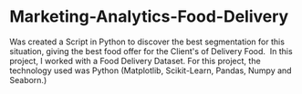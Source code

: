 # Marketing-Analytics-Food-Delivery
Was created a Script in Python to discover the best segmentation for this situation, giving the best food offer for the Client's of Delivery Food.  ​  In this project, I worked with a Food Delivery Dataset. For this project, the technology used was Python (Matplotlib, Scikit-Learn, Pandas, Numpy and Seaborn.)
